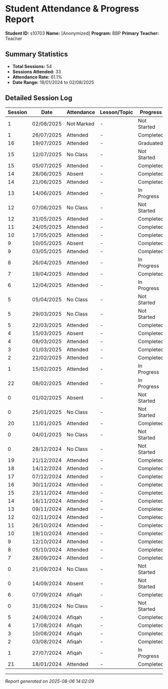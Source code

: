 # Student Attendance & Progress Report

**Student ID:** s10703
**Name:** [Anonymized]
**Program:** BBP
**Primary Teacher:** Teacher

## Summary Statistics
- **Total Sessions:** 54
- **Sessions Attended:** 33
- **Attendance Rate:** 61.1%
- **Date Range:** 18/01/2024 to 02/08/2025

## Detailed Session Log

| Session | Date | Attendance | Lesson/Topic | Progress |
|---------|------|------------|--------------|----------|
| 1 | 02/08/2025 | Not Marked | - | Not Started |
| 1 | 26/07/2025 | Attended | - | Completed |
| 16 | 19/07/2025 | Attended | - | Graduated |
| 15 | 12/07/2025 | No Class | - | Not Started |
| 15 | 05/07/2025 | Attended | - | Completed |
| 14 | 28/06/2025 | Absent | - | Completed |
| 14 | 21/06/2025 | Attended | - | Completed |
| 13 | 14/06/2025 | Attended | - | In Progress |
| 12 | 07/06/2025 | No Class | - | Not Started |
| 12 | 31/05/2025 | Attended | - | Completed |
| 11 | 24/05/2025 | Attended | - | Completed |
| 10 | 17/05/2025 | Attended | - | Completed |
| 9 | 10/05/2025 | Absent | - | Completed |
| 9 | 03/05/2025 | Attended | - | Completed |
| 8 | 26/04/2025 | Attended | - | In Progress |
| 7 | 19/04/2025 | Attended | - | Completed |
| 6 | 12/04/2025 | Attended | - | In Progress |
| 5 | 05/04/2025 | No Class | - | Not Started |
| 5 | 29/03/2025 | No Class | - | Not Started |
| 5 | 22/03/2025 | Attended | - | Completed |
| 4 | 15/03/2025 | Absent | - | Completed |
| 4 | 08/03/2025 | Attended | - | Completed |
| 3 | 01/03/2025 | Attended | - | Completed |
| 2 | 22/02/2025 | Attended | - | Completed |
| 1 | 15/02/2025 | Attended | - | In Progress |
| 22 | 08/02/2025 | Attended | - | In Progress |
| 0 | 01/02/2025 | Absent | - | Not Started |
| 0 | 25/01/2025 | No Class | - | Not Started |
| 20 | 11/01/2025 | Attended | - | Completed |
| 0 | 04/01/2025 | No Class | - | Not Started |
| 0 | 28/12/2024 | No Class | - | Not Started |
| 19 | 21/12/2024 | Attended | - | Completed |
| 18 | 14/12/2024 | Attended | - | Completed |
| 17 | 07/12/2024 | Attended | - | Completed |
| 16 | 30/11/2024 | Attended | - | Completed |
| 15 | 23/11/2024 | Attended | - | Completed |
| 14 | 16/11/2024 | Attended | - | Completed |
| 13 | 09/11/2024 | Attended | - | Completed |
| 12 | 02/11/2024 | Attended | - | Completed |
| 11 | 26/10/2024 | Attended | - | Completed |
| 10 | 19/10/2024 | Attended | - | Completed |
| 9 | 12/10/2024 | Attended | - | Completed |
| 8 | 05/10/2024 | Attended | - | Completed |
| 7 | 28/09/2024 | Attended | - | Completed |
| 0 | 21/09/2024 | No Class | - | Not Started |
| 0 | 14/09/2024 | Absent | - | Not Started |
| 6 | 07/09/2024 | Afiqah | - | Completed |
| 0 | 31/08/2024 | No Class | - | Not Started |
| 5 | 24/08/2024 | Afiqah | - | Completed |
| 4 | 17/08/2024 | Afiqah | - | Completed |
| 3 | 10/08/2024 | Afiqah | - | Completed |
| 2 | 03/08/2024 | Afiqah | - | Completed |
| 1 | 27/07/2024 | Afiqah | - | In Progress |
| 21 | 18/01/2024 | Attended | - | Completed |

---
*Report generated on 2025-08-06 14:02:09*